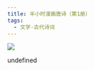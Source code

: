 ```yaml
---
title: 半小时漫画唐诗（第1册）
tags:
  - 文学-古代诗词
---
```


![](https://cdn.weread.qq.com/weread/cover/64/YueWen_25411023/s_YueWen_25411023.jpg)

undefined